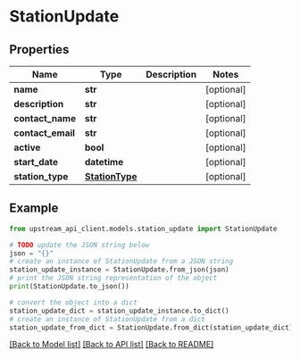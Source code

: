 # StationUpdate


## Properties

Name | Type | Description | Notes
------------ | ------------- | ------------- | -------------
**name** | **str** |  | [optional] 
**description** | **str** |  | [optional] 
**contact_name** | **str** |  | [optional] 
**contact_email** | **str** |  | [optional] 
**active** | **bool** |  | [optional] 
**start_date** | **datetime** |  | [optional] 
**station_type** | [**StationType**](StationType.md) |  | [optional] 

## Example

```python
from upstream_api_client.models.station_update import StationUpdate

# TODO update the JSON string below
json = "{}"
# create an instance of StationUpdate from a JSON string
station_update_instance = StationUpdate.from_json(json)
# print the JSON string representation of the object
print(StationUpdate.to_json())

# convert the object into a dict
station_update_dict = station_update_instance.to_dict()
# create an instance of StationUpdate from a dict
station_update_from_dict = StationUpdate.from_dict(station_update_dict)
```
[[Back to Model list]](../README.md#documentation-for-models) [[Back to API list]](../README.md#documentation-for-api-endpoints) [[Back to README]](../README.md)


